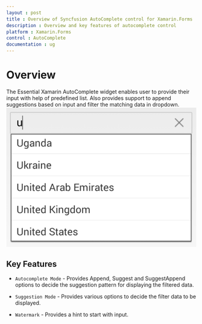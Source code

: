 ```yaml
---
layout : post
title : Overview of Syncfusion AutoComplete control for Xamarin.Forms
description : Overview and key features of autocomplete control
platform : Xamarin.Forms
control : AutoComplete
documentation : ug
---
```


# Overview

The Essential Xamarin AutoComplete widget enables user to provide their input with help of predefined list. Also provides support to append suggestions based on input and filter the matching data in dropdown.
![](images/overview.png)

## Key Features

* `Autocomplete Mode` - Provides Append, Suggest and SuggestAppend options to decide the suggestion pattern for displaying the filtered data.

* `Suggestion Mode` - Provides various options to decide the filter data to be displayed.

* `Watermark` - Provides a hint to start with input.

